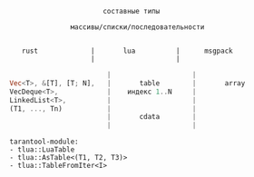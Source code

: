 
                           составные типы

                   массивы/списки/последовательности


       rust             |       lua          |      msgpack
                        |                    |
```rust
                        |                    |
Vec<T>, &[T], [T; N],   |       table        |       array
VecDeque<T>,            |    индекс 1..N     |
LinkedList<T>,          |                    |
(T1, ..., Tn)           |                    |
                        |       cdata        |
                        |                    |
```


    tarantool-module:
    - tlua::LuaTable
    - tlua::AsTable<(T1, T2, T3)>
    - tlua::TableFromIter<I>
